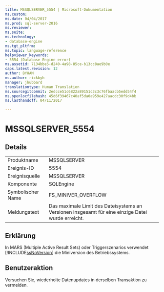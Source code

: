 ```yaml
---
title: MSSQLSERVER_5554 | Microsoft-Dokumentation
ms.custom: 
ms.date: 04/04/2017
ms.prod: sql-server-2016
ms.reviewer: 
ms.suite: 
ms.technology:
- database-engine
ms.tgt_pltfrm: 
ms.topic: language-reference
helpviewer_keywords:
- 5554 (Database Engine error)
ms.assetid: 7134bbe5-d240-4a98-85ce-b13cc8ae9b0e
caps.latest.revision: 12
author: BYHAM
ms.author: rickbyh
manager: jhubbard
translationtype: Human Translation
ms.sourcegitcommit: 2edcce51c6822a89151c3c3c76fbaacb5edd54f4
ms.openlocfilehash: 45d6f39467c40af5da0a959e427aacdc30f9d4bb
ms.lasthandoff: 04/11/2017

---
```

# <a name="mssqlserver5554"></a>MSSQLSERVER_5554
  
## <a name="details"></a>Details  
  
|||  
|-|-|  
|Produktname|MSSQLSERVER|  
|Ereignis-ID|5554|  
|Ereignisquelle|MSSQLSERVER|  
|Komponente|SQLEngine|  
|Symbolischer Name|FS_MINIVER_OVERFLOW|  
|Meldungstext|Das maximale Limit des Dateisystems an Versionen insgesamt für eine einzige Datei wurde erreicht.|  
  
## <a name="explanation"></a>Erklärung  
In MARS (Multiple Active Result Sets) oder Triggerszenarios verwendet [!INCLUDE[ssNoVersion](../../includes/ssnoversion-md.md)] die Miniversion des Betriebssystems.  
  
## <a name="user-action"></a>Benutzeraktion  
Versuchen Sie, wiederholte Datenupdates in derselben Transaktion zu vermeiden.  
  

